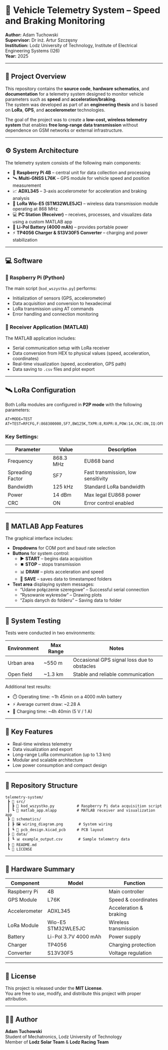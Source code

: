 # 🚗 Vehicle Telemetry System – Speed and Braking Monitoring

**Author:** Adam Tuchowski  
**Supervisor:** Dr inż. Artur Szczęsny  
**Institution:** Lodz University of Technology, Institute of Electrical Engineering Systems (I26)  
**Year:** 2025  

---

## 📘 Project Overview

This repository contains the **source code**, **hardware schematics**, and **documentation** for a telemetry system designed to monitor vehicle parameters such as **speed** and **acceleration/braking**.  
The system was developed as part of an **engineering thesis** and is based on **LoRa**, **GPS**, and **accelerometer** technologies.

The goal of the project was to create a **low-cost, wireless telemetry system** that enables **free long-range data transmission** without dependence on GSM networks or external infrastructure.

---

## ⚙️ System Architecture

The telemetry system consists of the following main components:

- 🧠 **Raspberry Pi 4B** – central unit for data collection and processing  
- 🛰️ **Multi-GNSS L76K** – GPS module for vehicle speed and position measurement  
- 📈 **ADXL345** – 3-axis accelerometer for acceleration and braking analysis  
- 📡 **LoRa Wio-E5 (STM32WLE5JC)** – wireless data transmission module operating at 868 MHz  
- 💻 **PC Station (Receiver)** – receives, processes, and visualizes data using a custom MATLAB app  
- 🔋 **Li-Pol Battery (4000 mAh)** – provides portable power  
- ⚡ **TP4056 Charger & S13V30F5 Converter** – charging and power stabilization  

---

## 💻 Software

### 🐍 Raspberry Pi (Python)
The main script (`kod_wszystko.py`) performs:
- Initialization of sensors (GPS, accelerometer)  
- Data acquisition and conversion to hexadecimal  
- LoRa transmission using AT commands  
- Error handling and connection monitoring  

### 🧮 Receiver Application (MATLAB)
The MATLAB application includes:
- Serial communication setup with LoRa receiver  
- Data conversion from HEX to physical values (speed, acceleration, coordinates)  
- Real-time visualization (speed, acceleration, GPS path)  
- Data saving to `.csv` files and plot export  

---

## 🛰️ LoRa Configuration

Both LoRa modules are configured in **P2P mode** with the following parameters:

```bash
AT+MODE=TEST
AT+TEST=RFCFG,F:868300000,SF7,BW125K,TXPR:8,RXPR:8,POW:14,CRC:ON,IQ:OFF,NET:OFF
```

### Key Settings:
| Parameter | Value | Description |
|------------|--------|-------------|
| Frequency | 868.3 MHz | EU868 band |
| Spreading Factor | SF7 | Fast transmission, low sensitivity |
| Bandwidth | 125 kHz | Standard LoRa bandwidth |
| Power | 14 dBm | Max legal EU868 power |
| CRC | ON | Error control enabled |

---

## 🧰 MATLAB App Features

The graphical interface includes:

- **Dropdowns** for COM port and baud rate selection  
- **Buttons** for system control:
  - ▶️ **START** – begins data acquisition  
  - ⏹️ **STOP** – stops transmission  
  - 📊 **DRAW** – plots acceleration and speed  
  - 💾 **SAVE** – saves data to timestamped folders  
- **Text area** displaying system messages:
  - “Udane połączenie szeregowe” – Successful serial connection  
  - “Rysowanie wykresów” – Drawing plots  
  - “Zapis danych do folderu” – Saving data to folder  

---

## 🧪 System Testing

Tests were conducted in two environments:

| Environment | Max Range | Notes |
|--------------|------------|-------|
| Urban area | ~550 m | Occasional GPS signal loss due to obstacles |
| Open field | ~1.3 km | Stable and reliable communication |

Additional test results:
- ⏱️ Operating time: ~1h 45min on a 4000 mAh battery  
- ⚡ Average current draw: ~2.28 A  
- 🔌 Charging time: ~4h 40min (5 V / 1 A)

---

## 🚀 Key Features

- Real-time wireless telemetry  
- Data visualization and export  
- Long-range LoRa communication (up to 1.3 km)  
- Modular and scalable architecture  
- Low power consumption and compact design  

---

## 📂 Repository Structure

```
telemetry-system/
 ┣ 📂 src/
 ┃ ┣ 📜 kod_wszystko.py          # Raspberry Pi data acquisition script
 ┃ ┗ 📜 matlab_app.mlapp         # MATLAB receiver and visualization app
 ┣ 📂 schematics/
 ┃ ┣ 🖼️ wiring_diagram.png       # System wiring
 ┃ ┗ 🧩 pcb_design.kicad_pcb     # PCB layout
 ┣ 📂 data/
 ┃ ┗ 📊 example_output.csv       # Sample telemetry data
 ┣ 📜 README.md
 ┗ 📜 LICENSE
```

---

## 🔧 Hardware Summary

| Component | Model | Function |
|------------|--------|-----------|
| Raspberry Pi | 4B | Main controller |
| GPS Module | L76K | Speed & coordinates |
| Accelerometer | ADXL345 | Acceleration & braking |
| LoRa Module | Wio-E5 STM32WLE5JC | Wireless transmission |
| Battery | Li-Pol 3.7V 4000 mAh | Power supply |
| Charger | TP4056 | Charging protection |
| Converter | S13V30F5 | Voltage regulation |

---

## 📜 License

This project is released under the **MIT License**.  
You are free to use, modify, and distribute this project with proper attribution.

---

## 👨‍💻 Author

**Adam Tuchowski**  
Student of Mechatronics, Lodz University of Technology  
Member of **Lodz Solar Team** & **Lodz Racing Team**
